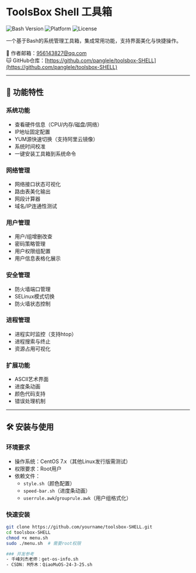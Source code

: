 # ToolsBox Shell 工具箱

![Bash Version](https://img.shields.io/badge/Bash-5.0%2B-blue) ![Platform](https://img.shields.io/badge/Platform-CentOS%207-lightgrey) ![License](https://img.shields.io/badge/License-GPL3.0-green)

一个基于Bash的系统管理工具箱，集成常用功能，支持界面美化与快捷操作。

📧 作者邮箱：956143827@qq.com  
🐱 GitHub仓库：[https://github.com/panglele/toolsbox-SHELL](https://github.com/panglele/toolsbox-SHELL)

---

## 🌟 功能特性

### 系统功能
- 查看硬件信息（CPU/内存/磁盘/网络）
- IP地址固定配置
- YUM源快速切换（支持阿里云镜像）
- 系统时间校准
- 一键安装工具箱到系统命令

### 网络管理
- 网络接口状态可视化
- 路由表美化输出
- 网段计算器
- 域名/IP连通性测试

### 用户管理
- 用户/组增删改查
- 密码策略管理
- 用户权限组配置
- 用户信息表格化展示

### 安全管理
- 防火墙端口管理
- SELinux模式切换
- 防火墙状态控制

### 进程管理
- 进程实时监控（支持htop）
- 进程搜索与终止
- 资源占用可视化

### 扩展功能
- ASCII艺术界面
- 进度条动画
- 颜色代码支持
- 错误处理机制

---

## 🛠️ 安装与使用

### 环境要求
- 操作系统：CentOS 7.x（其他Linux发行版需测试）
- 权限要求：Root用户
- 依赖文件：
  - `style.sh`（颜色配置）
  - `speed-bar.sh`（进度条动画）
  - `userrule.awk`/`grouprule.awk`（用户组格式化）

### 快速安装
```bash
git clone https://github.com/yourname/toolsbox-SHELL.git
cd toolsbox-SHELL
chmod +x menu.sh
sudo ./menu.sh  # 需要root权限

### 开发参考
- 千峰刘杰老师：get-os-info.sh
- CSDN: M乔木：QiaoMuOS-24-3-25.sh
